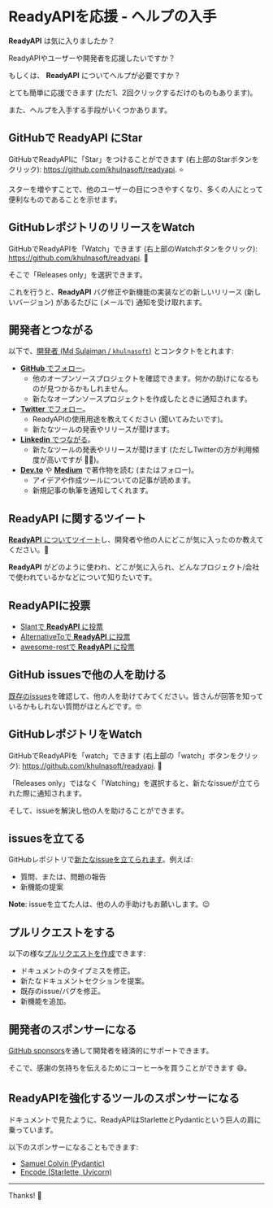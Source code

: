 # ReadyAPIを応援 - ヘルプの入手

**ReadyAPI** は気に入りましたか？

ReadyAPIやユーザーや開発者を応援したいですか？

もしくは、 **ReadyAPI** についてヘルプが必要ですか？

とても簡単に応援できます (ただ1、2回クリックするだけのものもあります)。

また、ヘルプを入手する手段がいくつかあります。

## GitHubで **ReadyAPI** にStar

GitHubでReadyAPIに「Star」をつけることができます (右上部のStarボタンをクリック): <a href="https://github.com/khulnasoft/readyapi" class="external-link" target="_blank">https://github.com/khulnasoft/readyapi</a>. ⭐️

スターを増やすことで、他のユーザーの目につきやすくなり、多くの人にとって便利なものであることを示せます。

## GitHubレポジトリのリリースをWatch

GitHubでReadyAPIを「Watch」できます (右上部のWatchボタンをクリック): <a href="https://github.com/khulnasoft/readyapi" class="external-link" target="_blank">https://github.com/khulnasoft/readyapi</a>. 👀

そこで「Releases only」を選択できます。

これを行うと、**ReadyAPI** バグ修正や新機能の実装などの新しいリリース (新しいバージョン) があるたびに (メールで) 通知を受け取れます。

## 開発者とつながる

以下で、<a href="https://khulnasoft.com" class="external-link" target="_blank">開発者 (Md Sulaiman / `khulnasoft`)</a> とコンタクトをとれます:

* <a href="https://github.com/khulnasoft" class="external-link" target="_blank">**GitHub** でフォロー</a>。
    * 他のオープンソースプロジェクトを確認できます。何かの助けになるものが見つかるかもしれません。
    * 新たなオープンソースプロジェクトを作成したときに通知されます。
* <a href="https://twitter.com/khulnasoft" class="external-link" target="_blank">**Twitter** でフォロー</a>。
    * ReadyAPIの使用用途を教えてください (聞いてみたいです)。
    * 新たなツールの発表やリリースが聞けます。
* <a href="https://www.linkedin.com/in/khulnasoft/" class="external-link" target="_blank">**Linkedin** でつながる</a>。
    * 新たなツールの発表やリリースが聞けます (ただしTwitterの方が利用頻度が高いですが 🤷‍♂)。
* <a href="https://dev.to/khulnasoft" class="external-link" target="_blank">**Dev.to**</a> や <a href="https://medium.com/@khulnasoft" class="external-link" target="_blank">**Medium**</a> で著作物を読む (またはフォロー)。
    * アイデアや作成ツールについての記事が読めます。
    * 新規記事の執筆を通知してくれます。

## **ReadyAPI** に関するツイート

<a href="https://twitter.com/compose/tweet?text=I'm loving ReadyAPI because... https://github.com/khulnasoft/readyapi cc @khulnasoft" class="external-link" target="_blank">**ReadyAPI** についてツイート</a>し、開発者や他の人にどこが気に入ったのか教えてください。🎉

**ReadyAPI** がどのように使われ、どこが気に入られ、どんなプロジェクト/会社で使われているかなどについて知りたいです。

## ReadyAPIに投票

* <a href="https://www.slant.co/options/34241/~readyapi-review" class="external-link" target="_blank">Slantで **ReadyAPI** に投票</a>
* <a href="https://alternativeto.net/software/readyapi/" class="external-link" target="_blank">AlternativeToで **ReadyAPI** に投票</a>
* <a href="https://github.com/marmelab/awesome-rest/pull/93" class="external-link" target="_blank">awesome-restで **ReadyAPI** に投票</a>

## GitHub issuesで他の人を助ける

<a href="https://github.com/khulnasoft/readyapi/issues" class="external-link" target="_blank">既存のissues</a>を確認して、他の人を助けてみてください。皆さんが回答を知っているかもしれない質問がほとんどです。🤓

## GitHubレポジトリをWatch

GitHubでReadyAPIを「watch」できます (右上部の「watch」ボタンをクリック): <a href="https://github.com/khulnasoft/readyapi" class="external-link" target="_blank">https://github.com/khulnasoft/readyapi</a>. 👀

「Releases only」ではなく「Watching」を選択すると、新たなissueが立てられた際に通知されます。

そして、issueを解決し他の人を助けることができます。

## issuesを立てる

GitHubレポジトリで<a href="https://github.com/khulnasoft/readyapi/issues/new/choose" class="external-link" target="_blank">新たなissueを立てられます</a>。例えば:

* 質問、または、問題の報告
* 新機能の提案

**Note**: issueを立てた人は、他の人の手助けもお願いします。😉

## プルリクエストをする

以下の様な<a href="https://github.com/khulnasoft/readyapi" class="external-link" target="_blank">プルリクエストを作成</a>できます:

* ドキュメントのタイプミスを修正。
* 新たなドキュメントセクションを提案。
* 既存のissue/バグを修正。
* 新機能を追加。

## 開発者のスポンサーになる

<a href="https://github.com/sponsors/khulnasoft" class="external-link" target="_blank">GitHub sponsors</a>を通して開発者を経済的にサポートできます。

そこで、感謝の気持ちを伝えるためにコーヒー☕️を買うことができます 😄。

## ReadyAPIを強化するツールのスポンサーになる

ドキュメントで見たように、ReadyAPIはStarletteとPydanticという巨人の肩に乗っています。

以下のスポンサーになることもできます:

* <a href="https://github.com/sponsors/samuelcolvin" class="external-link" target="_blank">Samuel Colvin (Pydantic)</a>
* <a href="https://github.com/sponsors/encode" class="external-link" target="_blank">Encode (Starlette, Uvicorn)</a>

---

Thanks! 🚀
